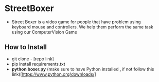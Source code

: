 # StreetBoxer 
- Street Boxer is a video game for people that have problem using keyboard mouse and controllers. We help them perform the same task using our ComputerVision Game

## How to Install
- git clone - [repo link]
- pip install requirements.txt
- **python boxer.py** (make sure to have Python installed , if not follow this link)[https://www.python.org/downloads/]

  
